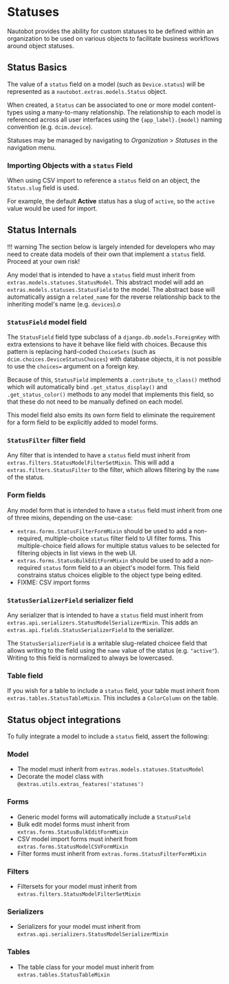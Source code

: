 # Statuses

Nautobot provides the ability for custom statuses to be defined within an organization to be used on various objects to facilitate business workflows around object statuses.

## Status Basics

The value of a `status` field on a model (such as `Device.status`) will be represented as a `nautobot.extras.models.Status` object.

When created, a `Status` can be associated to one or more model content-types using a many-to-many relationship. The relationship to each model is referenced across all user interfaces using the `{app_label}.{model}` naming convention (e.g. `dcim.device`).

Statuses may be managed by navigating to *Organization* > *Statuses* in the navigation menu.

### Importing Objects with a `status` Field

When using CSV import to reference a `status` field on an object, the `Status.slug` field is used.

For example, the default **Active** status has a slug of `active`, so the `active` value would be used for import.

## Status Internals

!!! warning
    The section below is largely intended for developers who may need to create
    data models of their own that implement a `status` field. Proceed at your
    own risk!

Any model that is intended to have a `status` field must inherit from `extras.models.statuses.StatusModel`. This abstract model will add an `extras.models.statuses.StatusField` to the model. The abstract base will automatically assign a `related_name` for the reverse relationship back to the inheriting model's name (e.g. `devices`).o

### `StatusField` model field

The `StatusField` field type subclass of a `django.db.models.ForeignKey` with extra extensions to have it behave like field with choices. Because this pattern is replacing hard-coded `ChoiceSets` (such as `dcim.choices.DeviceStatusChoices`) with database objects, it is not possible to use the `choices=` argument on a foreign key.

Because of this, `StatusField` implements a `.contribute_to_class()` method which will automatically bind `.get_status_display()` and `.get_status_color()` methods to any model that implements this field, so that these do not need to be manually defined on each model.

This model field also emits its own form field to eliminate the requirement for a form field to be explicitly added to model forms.

### `StatusFilter` filter field

Any filter that is intended to have a `status` field must inherit from `extras.filters.StatusModelFilterSetMixin`. This will add a `extras.filters.StatusFilter` to the filter, which allows filtering by the `name` of the status.

### Form fields

Any model form that is intended to have a `status` field must inherit from one of three mixins, depending on the use-case:

- `extras.forms.StatusFilterFormMixin` should be used to add a non-required, multiple-choice `status` filter field to UI filter forms. This multiple-choice field allows for multiple status values to be selected for filtering objects in list views in the web UI.
- `extras.forms.StatusBulkEditFormMixin` should be used to add a non-required `status` form field to a an object's model form. This field constrains status choices eligible to the object type being edited.
- FIXME: CSV import forms

### `StatusSerializerField` serializer field

Any serializer that is intended to have a `status` field must inherit from `extras.api.serializers.StatusModelSerializerMixin`. This adds an `extras.api.fields.StatusSerializerField` to the serializer.

The `StatusSerializerField` is a writable slug-related choicee field that allows writing to the field using the `name` value of the status (e.g. `"active"`). Writing to this field is normalized to always be lowercased.

### Table field

If you wish for a table to include a `status` field, your table must inherit from `extras.tables.StatusTableMixin`. This includes a `ColorColumn` on the table.

## Status object integrations

To fully integrate a model to include a `status` field, assert the following:

### Model

- The model must inherit from `extras.models.statuses.StatusModel`
- Decorate the model class with `@extras.utils.extras_features('statuses')`

### Forms

- Generic model forms will automatically include a `StatusField`
- Bulk edit model forms must inherit from `extras.forms.StatusBulkEditFormMixin`
- CSV model import forms must inherit from `extras.forms.StatusModelCSVFormMixin`
- Filter forms must inherit from `extras.forms.StatusFilterFormMixin`

### Filters

- Filtersets for your model must inherit from `extras.filters.StatusModelFilterSetMixin`

### Serializers

- Serializers for your model must inherit from `extras.api.serializers.StatusModelSerializerMixin`

### Tables

- The table class for your model must inherit from `extras.tables.StatusTableMixin`
